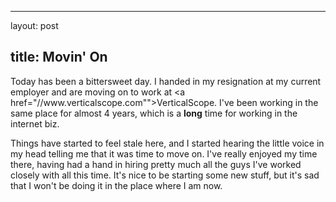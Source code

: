 <hr />

<p>layout: post</p>

<h2>title: Movin' On</h2>

<p>Today has been a bittersweet day.  I handed in my resignation at my current employer and are moving on to work at &lt;a href="//www.verticalscope.com"">VerticalScope</a>.  I've been working in the same place for almost 4 years, which is a <strong>long</strong> time for working in the internet biz.</p>

<p>Things have started to feel stale here, and I started hearing the little voice in my head telling me that it was time to move on.  I've really enjoyed my time there, having had a hand in hiring pretty much all the guys I've worked closely with all this time.  It's nice to be starting some new stuff, but it's sad that I won't be doing it in the place where I am now.</p>
